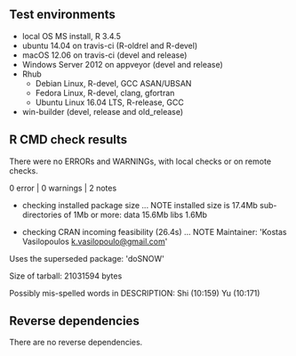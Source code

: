 ## Test environments

* local OS MS install, R 3.4.5
* ubuntu 14.04 on travis-ci (R-oldrel and R-devel)
* macOS 12.06 on travis-ci (devel and release)
* Windows Server 2012 on appveyor (devel and release)
* Rhub
  * Debian Linux, R-devel, GCC ASAN/UBSAN
  * Fedora Linux, R-devel, clang, gfortran
  * Ubuntu Linux 16.04 LTS, R-release, GCC
* win-builder (devel, release and old_release)

## R CMD check results 

There were no ERRORs and WARNINGs, with local checks or on remote checks.

0 error | 0 warnings  | 2 notes 

* checking installed package size ... NOTE
    installed size is 17.4Mb
    sub-directories of 1Mb or more:
      data  15.6Mb
      libs   1.6Mb

* checking CRAN incoming feasibility (26.4s) ... NOTE
Maintainer: 'Kostas Vasilopoulos <k.vasilopoulo@gmail.com>'
   
Uses the superseded package: 'doSNOW'
   
Size of tarball: 21031594 bytes

Possibly mis-spelled words in DESCRIPTION:
  Shi (10:159)
  Yu (10:171)

## Reverse dependencies

There are no reverse dependencies.




